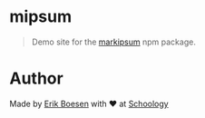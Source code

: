 # mipsum

> Demo site for the [markipsum](https://www.npmjs.com/package/markipsum) npm package.

# Author
Made by [Erik Boesen](https://github.com/ErikBoesen) with ♥ at [Schoology](https://schoology.com)
